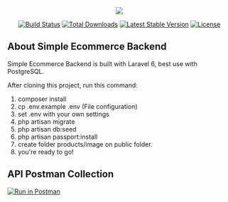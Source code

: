<p align="center"><img src="https://laravel.com/assets/img/components/logo-laravel.svg"></p>

<p align="center">
<a href="https://travis-ci.org/laravel/framework"><img src="https://travis-ci.org/laravel/framework.svg" alt="Build Status"></a>
<a href="https://packagist.org/packages/laravel/framework"><img src="https://poser.pugx.org/laravel/framework/d/total.svg" alt="Total Downloads"></a>
<a href="https://packagist.org/packages/laravel/framework"><img src="https://poser.pugx.org/laravel/framework/v/stable.svg" alt="Latest Stable Version"></a>
<a href="https://packagist.org/packages/laravel/framework"><img src="https://poser.pugx.org/laravel/framework/license.svg" alt="License"></a>
</p>

## About Simple Ecommerce Backend

Simple Ecommerce Backend is built with Laravel 6, best use with PostgreSQL.


After cloning this project, run this command:
1. composer install
2. cp .env.example .env (File configuration)
3. set .env with your own settings
4. php artisan migrate
5. php artisan db:seed
6. php artisan passport:install
7. create folder products/image on public folder.
8. you're ready to go!

## API Postman Collection
[![Run in Postman](https://run.pstmn.io/button.svg)](https://app.getpostman.com/run-collection/845dccf499f79cafb203)
